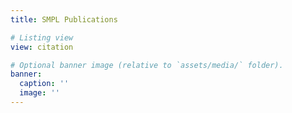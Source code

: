 ```yaml
---
title: SMPL Publications

# Listing view
view: citation

# Optional banner image (relative to `assets/media/` folder).
banner:
  caption: ''
  image: ''
---
```

